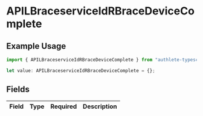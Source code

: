 # APILBraceserviceIdRBraceDeviceComplete

## Example Usage

```typescript
import { APILBraceserviceIdRBraceDeviceComplete } from "authlete-typescript-sdk/models";

let value: APILBraceserviceIdRBraceDeviceComplete = {};
```

## Fields

| Field       | Type        | Required    | Description |
| ----------- | ----------- | ----------- | ----------- |